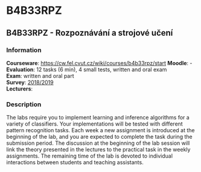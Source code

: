 # B4B33RPZ

## B4B33RPZ - Rozpoznávání a strojové učení

### Information

**Courseware**: https://cw.fel.cvut.cz/wiki/courses/b4b33rpz/start
**Moodle**: -\
**Evaluation**: 12 tasks (6 min), 4 small tests, written and oral exam\
**Exam**: written and oral part\
**Survey**: [2018/2019](https://www.fel.cvut.cz/cz/anketa/archiv/anketa.B181/courses/B4B33RPZ/index.html)\
**Lecturers**:


### Description

The labs require you to implement learning and inference algorithms for a variety of classifiers.
Your implementations will be tested with different pattern recognition tasks.
Each week a new assignment is introduced at the beginning of the lab,
and you are expected to complete the task during the submission period.
The discussion at the beginning of the lab session will link the theory
presented in the lectures to the practical task in the weekly assignments.
The remaining time of the lab is devoted to individual interactions between students and teaching assistants.
